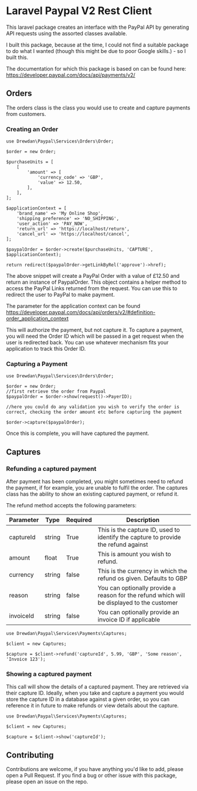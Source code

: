 # Laravel Paypal V2 Rest Client

This laravel package creates an interface with the PayPal API by generating API requests using the assorted classes
available.

I built this package, because at the time, I could not find a suitable package to do what I wanted (though this might be
due to poor Google skills.) - so I built this.

The documentation for which this package is based on can be found here: https://developer.paypal.com/docs/api/payments/v2/

## Orders

The orders class is the class you would use to create and capture payments from customers.

### Creating an Order

```injectablephp
use Drewdan\Paypal\Services\Orders\Order;

$order = new Order;

$purchaseUnits = [
	[
		'amount' => [
		    'currency_code' => 'GBP',
		    'value' => 12.50,
	    ],
    ],
];

$applicationContext = [
    'brand_name' => 'My Online Shop',
    'shipping_preference' => 'NO_SHIPPING',
    'user_action' => 'PAY_NOW',
    'return_url' => 'https://localhost/return',
    'cancel_url' => 'https://localhost/cancel',
];

$paypalOrder = $order->create($purchaseUnits, 'CAPTURE', $applicationContext);

return redirect($paypalOrder->getLinkByRel('approve')->href);
```

The above snippet will create a PayPal Order with a value of £12.50 and return an instance of PaypalOrder. This object
contains a helper method to access the PayPal Links returned from the request. You can use this to redirect the user to
PayPal to make payment.

The parameter for the application context can be
found https://developer.paypal.com/docs/api/orders/v2/#definition-order_application_context

This will authorize the payment, but not capture it. To capture a payment, you will need the Order ID which will be
passed in a get request when the user is redirected back. You can use whatever mechanism fits your application to track
this Order ID.

### Capturing a Payment

```injectablephp
use Drewdan\Paypal\Services\Orders\Order;

$order = new Order;
//first retrieve the order from Paypal
$paypalOrder = $order->show(request()->PayerID);

//here you could do any validation you wish to verify the order is correct, checking the order amount etc before capturing the payment

$order->capture($paypalOrder);
```

Once this is complete, you will have captured the payment.

## Captures

### Refunding a captured payment

After payment has been completed, you might sometimes need to refund the payment, if for example, you are unable to
fulfil the order. The captures class has the ability to show an existing captured payment, or refund it.

The refund method accepts the following parameters:

| Parameter | Type | Required | Description |
| --------  | ---- | -------- | ----------- |
| captureId | string | True     | This is the capture ID, used to identify the capture to provide the refund against |
| amount | float | True | This is amount you wish to refund. |
| currency | string | false | This is the currency in which the refund os given. Defaults to GBP |
| reason | string | false | You can optionally provide a reason for the refund which will be displayed to the customer |
| invoiceId | string | false | You can optionally  provide an invoice ID if applicable |


```injectablephp
use Drewdan\Paypal\Services\Payments\Captures;

$client = new Captures;

$capture = $client->refund('captureId', 5.99, 'GBP', 'Some reason', 'Invoice 123');
```

### Showing a captured payment

This call will show the details of a captured payment. They are retrieved via their capture ID. Ideally, when you 
take and capture a payment you would store the capture ID in a database against a given order, so you can reference
it in future to make refunds or view details about the capture.

```injectablephp
use Drewdan\Paypal\Services\Payments\Captures;

$client = new Captures;

$capture = $client->show('captureId');

```

## Contributing

Contributions are welcome, if you have anything you'd like to add, please open a Pull Request. If you find a bug or 
other issue with this package, please open an issue on the repo.
